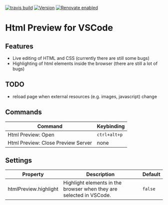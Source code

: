[![travis build](https://img.shields.io/travis/com/SimonSiefke/vscode-html-preview.svg?style=flat-square)](https://travis-ci.com/SimonSiefke/vscode-html-preview) [![Version](https://vsmarketplacebadge.apphb.com/version/SimonSiefke.html-preview.svg)](https://marketplace.visualstudio.com/items?itemName=SimonSiefke.html-preview) [![Renovate enabled](https://img.shields.io/badge/renovate-enabled-brightgreen.svg)](https://renovatebot.com/)

# Html Preview for VSCode

<!-- TODO demo gif -->

## Features

- Live editing of HTML and CSS (currently there are still some bugs)
- Highlighting of html elements inside the browser (there are still a lot of bugs)

## TODO

- reload page when external resources (e.g. images, javascript) change

## Commands

| Command                            | Keybinding   |
| ---------------------------------- | ------------ |
| Html Preview: Open                 | `ctrl+alt+p` |
| Html Preview: Close Preview Server | none         |

## Settings

| Property              | Description                                                         | Default |
| --------------------- | ------------------------------------------------------------------- | ------- |
| htmlPreview.highlight | Highlight elements in the browser when they are selected in VSCode. | `false` |

<!-- TODO bug: type <h1>a</h1>, select a , type b, $node is undefined -->

<!-- TODO use child process for efficiency -->
<!-- TODO implicit head body tbody tags -->

<!-- autoreload extension: nodemon --watch **/dist/** --exec node scripts/update-extension.js -->

<!-- TODO: bug
input:
<html>

<head>
  <title>Document</title>
  <style></style>
</head>

<body>

</body>

</html>


after <style> type enter enter up tab
error: prefixSum or nodeMap is invalid because node is not found
 -->

<!-- TODO support insertion of element via javascript, preview insertions can be done by referencing beforeid and afterid -->

<!-- TODO debug why live preview isn't working on chrome on mobile android -->
<!-- TODO automatically open browser -->

<!-- TODO live js via chrome devtools api / firefox devtools api similar to lighttable/brackets with chrome -->

<!-- TODO http caching -->

<!-- TODO stop probably not necessary because we can just disconnect when there are no more open sockets (meaning the user has closed the browser and probably wants to close the preview anyway, also he can just reopen the preview) -->

<!-- TODO when opening preview, open new files to the left -->

<!-- TODO shtml -->
<!-- TODO htm -->
<!-- TODO proxy? -->
<!-- TODO cors -->
<!-- TODO elment moves https://trello.com/c/yMmDFqdq/928-live-html-support-moves -->
<!-- TODO better highlight position matching -->
<!-- TODO create vscode.workspace.createfilesystemwatcher -->
<!-- TODO pretty urls when opening, e.g. localhost:3000 instead of localhost:3000/index.html -->
<!-- TODO figure out whats best when another application is blocking the port (killing it or using another port) -->
<!-- TODO live css -->
<!-- TODO dispose listeners in live preview -->
<!-- TODO test when index.html is created or deleted, same for related files -->
<!-- TODO maybe use webworker when there is actually a lot of processing on the client -->
<!-- TODO test when css is deleted/created -->
<!-- TODO multiple files at the same time, only reload index.html and not about.html when index.html is changed -->
<!-- TODO like brackets: when no html file is opened, find the closest html file and open it -->
<!-- support for multiple changes -->
<!-- TODO html preview inside vscode (webview or browserpreview extension or both)-->
